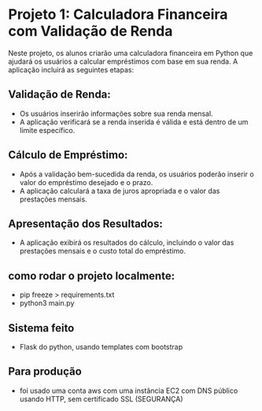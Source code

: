 # Projeto 1: Calculadora Financeira com Validação de Renda

Neste projeto, os alunos criarão uma calculadora financeira em Python que ajudará os usuários a calcular empréstimos com base em sua renda. A aplicação incluirá as seguintes etapas:

## Validação de Renda:
- Os usuários inserirão informações sobre sua renda mensal.
- A aplicação verificará se a renda inserida é válida e está dentro de um limite específico.

## Cálculo de Empréstimo:
- Após a validação bem-sucedida da renda, os usuários poderão inserir o valor do empréstimo desejado e o prazo.
- A aplicação calculará a taxa de juros apropriada e o valor das prestações mensais.

## Apresentação dos Resultados:
- A aplicação exibirá os resultados do cálculo, incluindo o valor das prestações mensais e o custo total do empréstimo.

## como rodar o projeto localmente: 
- pip freeze > requirements.txt
- python3 main.py

## Sistema feito 
- Flask do python, usando templates com bootstrap

## Para produção 
- foi usado uma conta aws com uma instância EC2 com DNS público usando HTTP, sem certificado SSL (SEGURANÇA)

